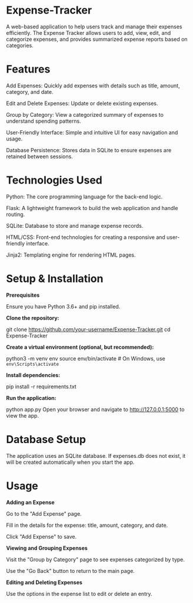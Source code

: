 # Expense-Tracker


A web-based application to help users track and manage their expenses efficiently. The Expense Tracker allows users to add, view, edit, and categorize expenses, and provides summarized expense reports based on categories.


# Features

Add Expenses: Quickly add expenses with details such as title, amount, category, and date.

Edit and Delete Expenses: Update or delete existing expenses.

Group by Category: View a categorized summary of expenses to understand spending patterns.

User-Friendly Interface: Simple and intuitive UI for easy navigation and usage.

Database Persistence: Stores data in SQLite to ensure expenses are retained between sessions.


# Technologies Used

Python: The core programming language for the back-end logic.

Flask: A lightweight framework to build the web application and handle routing.

SQLite: Database to store and manage expense records.

HTML/CSS: Front-end technologies for creating a responsive and user-friendly interface.

Jinja2: Templating engine for rendering HTML pages.


# Setup & Installation
**Prerequisites**

Ensure you have Python 3.6+ and pip installed.

**Clone the repository:**

git clone https://github.com/your-username/Expense-Tracker.git
cd Expense-Tracker

**Create a virtual environment (optional, but recommended):**

python3 -m venv env
source env/bin/activate  # On Windows, use `env\Scripts\activate`

**Install dependencies:**

pip install -r requirements.txt

**Run the application:**

python app.py
Open your browser and navigate to http://127.0.0.1:5000 to view the app.

# Database Setup

The application uses an SQLite database. If expenses.db does not exist, it will be created automatically when you start the app.


# Usage

**Adding an Expense**

Go to the "Add Expense" page.

Fill in the details for the expense: title, amount, category, and date.

Click "Add Expense" to save.

**Viewing and Grouping Expenses**

Visit the "Group by Category" page to see expenses categorized by type.

Use the "Go Back" button to return to the main page.

**Editing and Deleting Expenses**

Use the options in the expense list to edit or delete an entry.

